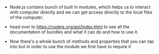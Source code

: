 * Node.js contains bunch of built in modules, which helps us to interact with computer directly and we can get access directly to the local files of the computer.

* head over to https://nodejs.org/api/index.html to see all the documentation of bundles and what it can do and how to use it.

* Now there's a whole bunch of methods and properties that you can tap into but in order to use the module we first have to require it
